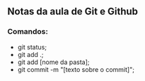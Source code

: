 ## Notas da aula de Git e Github

### Comandos:
* git status;
* git add .;
* git add [nome da pasta];
* git commit -m "[texto sobre o commit]";
